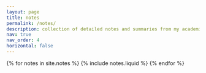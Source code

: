 ```yaml
---
layout: page
title: notes
permalink: /notes/
description: collection of detailed notes and summaries from my academic courses
nav: true
nav_order: 4
horizontal: false
---
```


<!-- pages/notes.md -->
<div class="notes">
  <!-- Generate cards for each note -->
  <div class="row row-cols-1 row-cols-md-1">
  {% for notes in site.notes %}
    {% include notes.liquid %}
  {% endfor %}
  </div>
</div>
